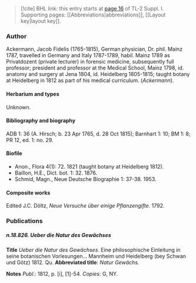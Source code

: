 > [!cite] BHL link: this entry starts at [page 16](https://www.biodiversitylibrary.org/item/103858#page/28/mode/1up) of TL-2 Suppl. I.
> Supporting pages: [[Abbreviations|abbreviations]], [[Layout key|layout key]].

### Author

Ackermann, Jacob Fidelis (1765-1815), German physician, Dr. phil. Mainz 1787, travelled in Germany and Italy 1787-1789, habil. Mainz 1789 as Privatdozent (private lecturer) in forensic medicine, subsequently full professor; president and professor at the Medical School, Mainz 1798, id. anatomy and surgery at Jena 1804, id. Heidelberg 1805-1815; taught botany at Heidelberg in 1812 as part of his medical curriculum. (*Ackermann*).

#### Herbarium and types

Unknown.

#### Bibliography and biography

ADB 1: 36 (A. Hirsch; b. 23 Apr 1765, d. 28 Oct 1815); Barnhart 1: 10; BM 1: 8; PR 12, ed. 1: no. 29.

#### Biofile

- Anon., Flora 4(1): 72. 1821 (taught botany at Heidelberg 1812).
- Baillon, H.E., Dict. bot. 1: 32. 1876.
- Schmid, Magn., Neue Deutsche Biographie 1: 37-38. 1953.

#### Composite works

Edited J.C. Döltz, *Neue Versuche über einige Pflanzengifte*. 1792.

### Publications

##### n.18.826. Ueber die Natur des Gewächses

**Title**
*Ueber die Natur des Gewächses*. Eine philosophische Einleitung in seine botanischen Vorlesungen... Mannheim und Heidelberg (bey Schwan und Götz) 1812. Qu.
**Abbreviated title**: *Natur Gewächs.*

**Notes**
*Publ*.: 1812, p. \[i\], \[1\]-54. *Copies*: G, NY.

